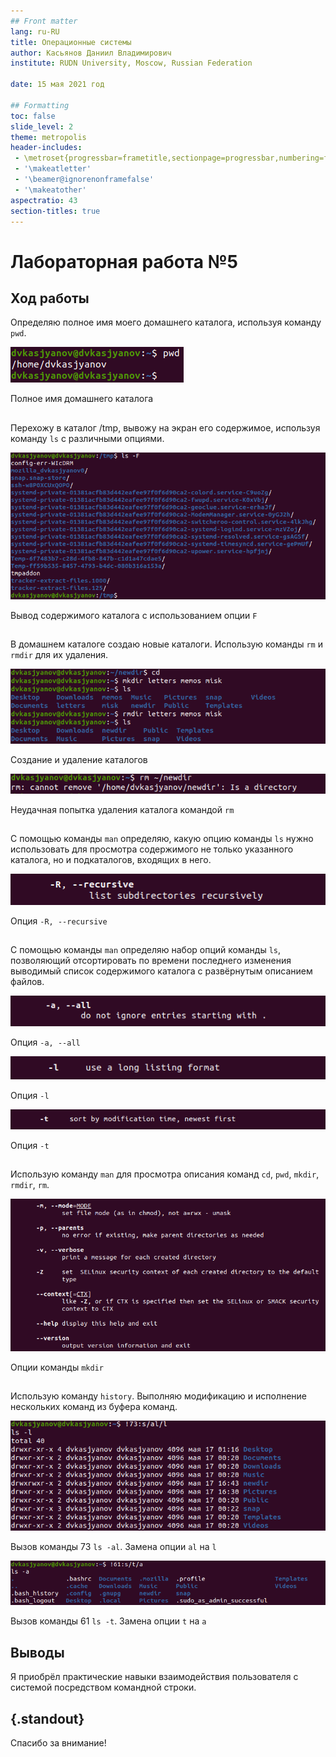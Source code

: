 ```yaml
---
## Front matter
lang: ru-RU
title: Операционные системы 
author: Касьянов Даниил Владимирович
institute: RUDN University, Moscow, Russian Federation

date: 15 мая 2021 год

## Formatting
toc: false
slide_level: 2
theme: metropolis
header-includes: 
 - \metroset{progressbar=frametitle,sectionpage=progressbar,numbering=fraction}
 - '\makeatletter'
 - '\beamer@ignorenonframefalse'
 - '\makeatother'
aspectratio: 43
section-titles: true
---
```


# Лабораторная работа №5

## Ход работы

Определяю полное имя моего домашнего каталога, используя команду `pwd`.

![](image05/1.png)

Полное имя домашнего каталога

##

Перехожу в каталог /tmp, вывожу на экран его содержимое, используя команду `ls` с различными опциями.

![](image05/6.png)

Вывод содержимого каталога с использованием опции `F`

##

В домашнем каталоге создаю новые каталоги. Использую команды `rm` и `rmdir` для их удаления.

![](image05/11.png)

Создание и удаление каталогов

![](image05/12.png)

Неудачная попытка удаления каталога командой `rm`

##

С помощью команды `man` определяю, какую опцию команды `ls` нужно использовать для просмотра содержимого не только указанного каталога, но и подкаталогов, входящих в него.

![](image05/15.png)

Опция `-R, --recursive`

##

С помощью команды `man` определяю набор опций команды `ls`, позволяющий отсортировать по времени последнего изменения выводимый список содержимого каталога с развёрнутым описанием файлов.

![](image05/16.png)

Опция `-a, --all`

![](image05/17.png)

Опция `-l`

![](image05/18.png)

Опция `-t`

##

Использую команду `man` для просмотра описания команд `cd`, `pwd`, `mkdir`, `rmdir`, `rm`.

![](image05/21.png)

Опции команды `mkdir`

##

Использую команду `history`.  Выполняю модификацию и исполнение нескольких команд из буфера команд. 

![](image05/29.png)

Вызов команды 73 `ls -al`. Замена опции `al` на `l`

![](image05/30.png)

Вызов команды 61 `ls -t`. Замена опции `t` на `a`

## Выводы

Я приобрёл практические навыки взаимодействия пользователя с системой
посредством командной строки.

## {.standout}

Спасибо за внимание!
